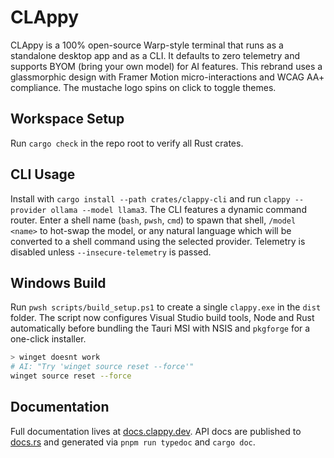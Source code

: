 # CLAppy

CLAppy is a 100% open-source Warp-style terminal that runs as a standalone desktop app and as a CLI. It defaults to zero telemetry and supports BYOM (bring your own model) for AI features.
This rebrand uses a glassmorphic design with Framer Motion micro-interactions and WCAG AA+ compliance. The mustache logo spins on click to toggle themes.

## Workspace Setup
Run `cargo check` in the repo root to verify all Rust crates.

## CLI Usage
Install with `cargo install --path crates/clappy-cli` and run `clappy --provider ollama --model llama3`.
The CLI features a dynamic command router. Enter a shell name (`bash`, `pwsh`, `cmd`) to spawn that shell, `/model <name>` to hot-swap the model, or any natural language which will be converted to a shell command using the selected provider. Telemetry is disabled unless `--insecure-telemetry` is passed.

## Windows Build
Run `pwsh scripts/build_setup.ps1` to create a single `clappy.exe` in the `dist` folder. The script now configures Visual Studio build tools, Node and Rust automatically before bundling the Tauri MSI with NSIS and `pkgforge` for a one-click installer.

```bash
> winget doesnt work
# AI: "Try 'winget source reset --force'"
winget source reset --force
```

## Documentation

Full documentation lives at [docs.clappy.dev](https://docs.clappy.dev). API docs are published to [docs.rs](https://docs.rs) and generated via `pnpm run typedoc` and `cargo doc`.
